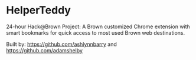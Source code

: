 # HelperTeddy
24-hour Hack@Brown Project: A Brown customized Chrome extension with smart bookmarks for quick access to most used Brown web destinations.

Built by: https://github.com/ashlynnbarry and https://github.com/adamshelby
